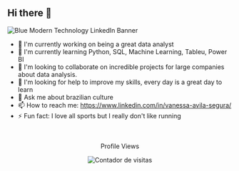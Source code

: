 ## Hi there 👋

![Blue Modern Technology LinkedIn Banner](https://github.com/vannesegurablas/vannesegurablas/assets/162353780/7d1da31b-e536-43e7-ae5f-50f341a3c645)





- 🔭 I'm currently working on being a great data analyst
- 🌱 I'm currently learning Python, SQL, Machine Learning, Tableu, Power BI
- 👯 I'm looking to collaborate on incredible projects for large companies about data analysis.
- 🤔 I'm looking for help to improve my skills, every day is a great day to learn
- 💬 Ask me about brazilian culture
- 📫 How to reach me: https://www.linkedin.com/in/vanessa-avila-segura/
- ⚡ Fun fact: I love all sports but I really don't like running
 </br> 


<p align="center">Profile Views</p>
<p align="center">
  <img src="https://profile-counter.glitch.me/vannesegurablas/count.svg" alt="Contador de visitas" />
</p>

